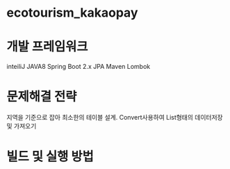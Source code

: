 # ecotourism_kakaopay

# 개발 프레임워크
inteiliJ
JAVA8
Spring Boot 2.x
JPA
Maven
Lombok

# 문제해결 전략 
지역을 기준으로 잡아 최소한의 테이블 설계.
Convert사용하여 List형태의 데이터저장 및 가져오기

# 빌드 및 실행 방법

